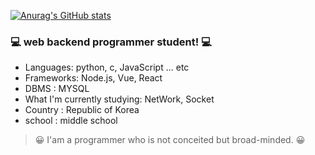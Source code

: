 [![Anurag's GitHub stats](https://github-readme-stats.vercel.app/api?jun0911=anuraghazra)](https://github.com/anuraghazra/github-readme-stats)

### 💻 web backend programmer student! 💻

- Languages: python, c, JavaScript ... etc
- Frameworks: Node.js, Vue, React
- DBMS : MYSQL
- What I'm currently studying: NetWork, Socket
- Country : Republic of Korea
- school : middle school

> 😀 I'am a programmer who is not conceited but broad-minded. 😀


<!---
jun0911-cmyk/jun0911-cmyk is a ✨ special ✨ repository because its `README.md` (this file) appears on your GitHub profile.
You can click the Preview link to take a look at your changes.
--->

